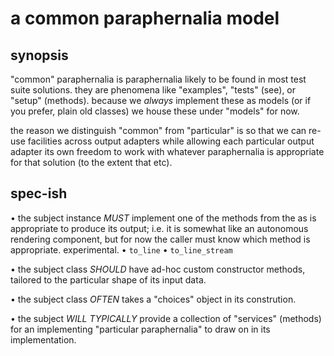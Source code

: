 # a common paraphernalia model

## synopsis

"common" paraphernalia is paraphernalia likely to be found in most test
suite solutions. they are phenomena like "examples", "tests" (see), or
"setup" (methods). because we *always* implement these as models (or
if you prefer, plain old classes) we house these under "models" for now.

the reason we distinguish "common" from "particular" is so that we can
re-use facilities across output adapters while allowing each particular
output adapter its own freedom to work with whatever paraphernalia is
appropriate for that solution (to the extent that etc).




## spec-ish

  • the subject instance *MUST* implement one of the methods from the
    as is appropriate to produce its output; i.e. it is somewhat like an
    autonomous rendering component, but for now the caller must know
    which method is appropriate. experimental.
        • `to_line`
        • `to_line_stream`

  • the subject class *SHOULD* have ad-hoc custom constructor methods,
    tailored to the particular shape of its input data.

  • the subject class *OFTEN* takes a "choices" object in its constrution.

  • the subject *WILL TYPICALLY* provide a collection of "services"
    (methods) for an implementing "particular paraphernalia" to draw
    on in its implementation.
